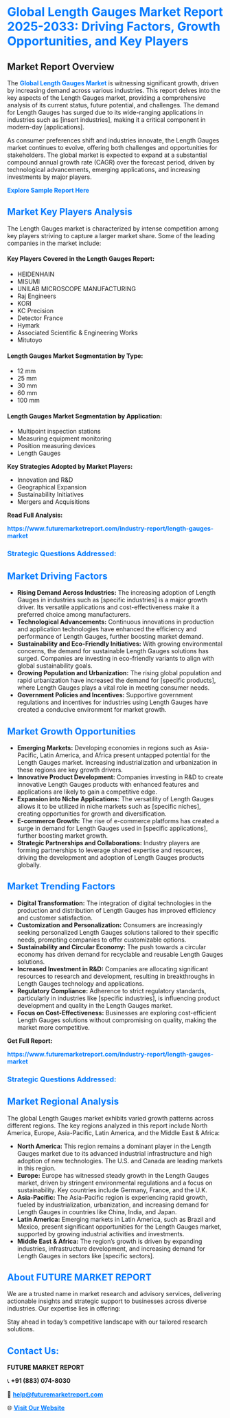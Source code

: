 <h1 style="color: #007BFF;">Global Length Gauges Market Report 2025-2033: Driving Factors, Growth Opportunities, and Key Players</h1>

<section id="overview">
<h2>Market Report Overview</h2>
<p>The <a href="https://www.futuremarketreport.com/industry-report/length-gauges-market" style="color: #007BFF; text-decoration: none;"><strong>Global Length Gauges Market</strong></a> is witnessing significant growth, driven by increasing demand across various industries. This report delves into the key aspects of the Length Gauges market, providing a comprehensive analysis of its current status, future potential, and challenges. The demand for Length Gauges has surged due to its wide-ranging applications in industries such as [insert industries], making it a critical component in modern-day [applications].</p>
<p>As consumer preferences shift and industries innovate, the Length Gauges market continues to evolve, offering both challenges and opportunities for stakeholders. The global market is expected to expand at a substantial compound annual growth rate (CAGR) over the forecast period, driven by technological advancements, emerging applications, and increasing investments by major players.</p>
</section>

<section id="overview">
<p><a href="https://www.futuremarketreport.com/request-sample/reportId=127792" style="color: #007BFF; text-decoration: none;"><strong>Explore Sample Report Here</strong></a></p>
</section>

<section id="key-players">
<h2 style="color: #007BFF;">Market Key Players Analysis</h2>
<p>The Length Gauges market is characterized by intense competition among key players striving to capture a larger market share. Some of the leading companies in the market include:</p>
<h4>Key Players Covered in the Length Gauges Report:</h4>
<ul><li>HEIDENHAIN</li><li>MISUMI</li><li>UNILAB MICROSCOPE MANUFACTURING</li><li>Raj Engineers</li><li>KORI</li><li>KC Precision</li><li>Detector France</li><li>Hymark</li><li>Associated Scientific &amp; Engineering Works</li><li>Mitutoyo</li></ul>
<h4>Length Gauges Market Segmentation by Type:</h4>
<ul><li>12 mm</li><li>25 mm</li><li>30 mm</li><li>60 mm</li><li>100 mm</li></ul>

<h4>Length Gauges Market Segmentation by Application:</h4>
<ul><li>Multipoint inspection stations</li><li>Measuring equipment monitoring</li><li>Position measuring devices</li><li>Length Gauges</li></ul>
<p><strong>Key Strategies Adopted by Market Players:</strong></p>
<ul>
<li>Innovation and R&D</li>
<li>Geographical Expansion</li>
<li>Sustainability Initiatives</li>
<li>Mergers and Acquisitions</li>
</ul>
</section>

<section>
<p><strong>Read Full Analysis: </strong></p><a href="https://www.futuremarketreport.com/industry-report/length-gauges-market" style="color: #007BFF; text-decoration: none;"><strong>https://www.futuremarketreport.com/industry-report/length-gauges-market</strong></a>
<h3 style="color: #007BFF;">Strategic Questions Addressed:</h3>
</section>

<section id="driving-factors">
<h2 style="color: #007BFF;">Market Driving Factors</h2>
<ul>
<li><strong>Rising Demand Across Industries:</strong> The increasing adoption of Length Gauges in industries such as [specific industries] is a major growth driver. Its versatile applications and cost-effectiveness make it a preferred choice among manufacturers.</li>
<li><strong>Technological Advancements:</strong> Continuous innovations in production and application technologies have enhanced the efficiency and performance of Length Gauges, further boosting market demand.</li>
<li><strong>Sustainability and Eco-Friendly Initiatives:</strong> With growing environmental concerns, the demand for sustainable Length Gauges solutions has surged. Companies are investing in eco-friendly variants to align with global sustainability goals.</li>
<li><strong>Growing Population and Urbanization:</strong> The rising global population and rapid urbanization have increased the demand for [specific products], where Length Gauges plays a vital role in meeting consumer needs.</li>
<li><strong>Government Policies and Incentives:</strong> Supportive government regulations and incentives for industries using Length Gauges have created a conducive environment for market growth.</li>
</ul>
</section>

<section id="growth-opportunities">
<h2 style="color: #007BFF;">Market Growth Opportunities</h2>
<ul>
<li><strong>Emerging Markets:</strong> Developing economies in regions such as Asia-Pacific, Latin America, and Africa present untapped potential for the Length Gauges market. Increasing industrialization and urbanization in these regions are key growth drivers.</li>
<li><strong>Innovative Product Development:</strong> Companies investing in R&D to create innovative Length Gauges products with enhanced features and applications are likely to gain a competitive edge.</li>
<li><strong>Expansion into Niche Applications:</strong> The versatility of Length Gauges allows it to be utilized in niche markets such as [specific niches], creating opportunities for growth and diversification.</li>
<li><strong>E-commerce Growth:</strong> The rise of e-commerce platforms has created a surge in demand for Length Gauges used in [specific applications], further boosting market growth.</li>
<li><strong>Strategic Partnerships and Collaborations:</strong> Industry players are forming partnerships to leverage shared expertise and resources, driving the development and adoption of Length Gauges products globally.</li>
</ul>
</section>

<section id="trending-factors">
<h2 style="color: #007BFF;">Market Trending Factors</h2>
<ul>
<li><strong>Digital Transformation:</strong> The integration of digital technologies in the production and distribution of Length Gauges has improved efficiency and customer satisfaction.</li>
<li><strong>Customization and Personalization:</strong> Consumers are increasingly seeking personalized Length Gauges solutions tailored to their specific needs, prompting companies to offer customizable options.</li>
<li><strong>Sustainability and Circular Economy:</strong> The push towards a circular economy has driven demand for recyclable and reusable Length Gauges solutions.</li>
<li><strong>Increased Investment in R&D:</strong> Companies are allocating significant resources to research and development, resulting in breakthroughs in Length Gauges technology and applications.</li>
<li><strong>Regulatory Compliance:</strong> Adherence to strict regulatory standards, particularly in industries like [specific industries], is influencing product development and quality in the Length Gauges market.</li>
<li><strong>Focus on Cost-Effectiveness:</strong> Businesses are exploring cost-efficient Length Gauges solutions without compromising on quality, making the market more competitive.</li>
</ul>
</section>

<section>
<p><strong>Get Full Report: </strong></p><a href="https://www.futuremarketreport.com/industry-report/length-gauges-market" style="color: #007BFF; text-decoration: none;"><strong>https://www.futuremarketreport.com/industry-report/length-gauges-market</strong></a>
<h3 style="color: #007BFF;">Strategic Questions Addressed:</h3>
</section>


<section id="regional-analysis">
<h2 style="color: #007BFF;">Market Regional Analysis</h2>
<p>The global Length Gauges market exhibits varied growth patterns across different regions. The key regions analyzed in this report include North America, Europe, Asia-Pacific, Latin America, and the Middle East & Africa:</p>
<ul>
<li><strong>North America:</strong> This region remains a dominant player in the Length Gauges market due to its advanced industrial infrastructure and high adoption of new technologies. The U.S. and Canada are leading markets in this region.</li>
<li><strong>Europe:</strong> Europe has witnessed steady growth in the Length Gauges market, driven by stringent environmental regulations and a focus on sustainability. Key countries include Germany, France, and the U.K.</li>
<li><strong>Asia-Pacific:</strong> The Asia-Pacific region is experiencing rapid growth, fueled by industrialization, urbanization, and increasing demand for Length Gauges in countries like China, India, and Japan.</li>
<li><strong>Latin America:</strong> Emerging markets in Latin America, such as Brazil and Mexico, present significant opportunities for the Length Gauges market, supported by growing industrial activities and investments.</li>
<li><strong>Middle East & Africa:</strong> The region’s growth is driven by expanding industries, infrastructure development, and increasing demand for Length Gauges in sectors like [specific sectors].</li>
</ul>
</section>

<footer>
<h2 style="color: #007BFF;">About FUTURE MARKET REPORT</h2>
<p>We are a trusted name in market research and advisory services, delivering actionable insights and strategic support to businesses across diverse industries. Our expertise lies in offering:</p>

<p>Stay ahead in today’s competitive landscape with our tailored research solutions.</p>

<h2 style="color: #007BFF;">Contact Us:</h2>
<p><strong>FUTURE MARKET REPORT</strong></p>
<p>📞 <strong>+91 (883) 074-8030</strong></p>
<p>📧 <strong><a href="mailto:help@futuremarketreport.com" style="color: #007BFF;">help@futuremarketreport.com</a></strong></p>
<p>🌐 <strong><a href="https://www.futuremarketreport.com/" style="color: #007BFF;">Visit Our Website</a></strong></p>
</footer>